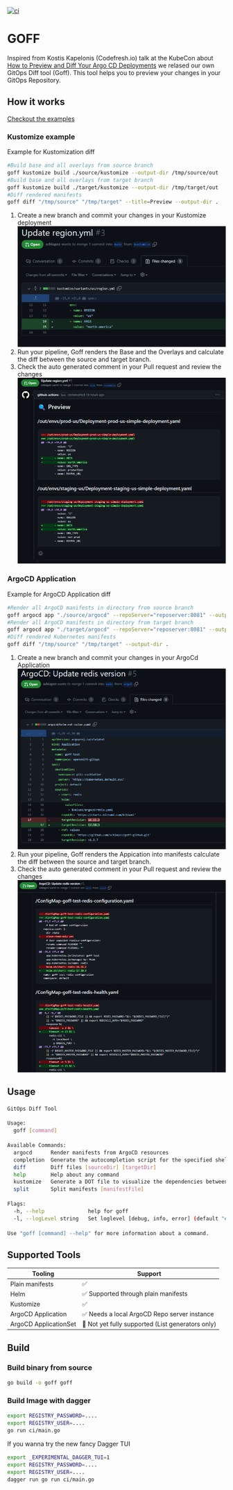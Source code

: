 [![ci](https://github.com/puzzle/goff/actions/workflows/main.yml/badge.svg)](https://github.com/puzzle/goff/actions/workflows/main.yml)

# GOFF

Inspired from Kostis Kapelonis (Codefresh.io) talk at the KubeCon about [How to Preview and Diff Your Argo CD Deployments](https://youtu.be/X392bJX0AEs) we relased our own GitOps Diff tool (Goff). This tool helps you to preview your changes in your GitOps Repository.

## How it works

[Checkout the examples](doc/)

### Kustomize example

Example for Kustomization diff
```bash
#Build base and all overlays from source branch
goff kustomize build ./source/kustomize --output-dir /tmp/source/out
#Build base and all overlays from target branch
goff kustomize build ./target/kustomize --output-dir /tmp/target/out
#Diff rendered manifests
goff diff "/tmp/source" "/tmp/target" --title=Preview --output-dir .
```

1. Create a new branch and commit your changes in your Kustomize deployment
 ![GitHub Diff](doc/img/github-diff.png)
2. Run your pipeline, Goff renders the Base and the Overlays and calculate the diff between the source and target branch.
3. Check the auto generated comment in your Pull request and review the changes
 ![GitHub Diff](doc/img/goff-diff.png)

### ArgoCD Application

Example for ArgoCD Application diff
```bash
#Render all ArgoCD manifests in directory from source branch
goff argocd app "./source/argocd" --repoServer="reposerver:8081" --output-dir=/tmp/source/
#Render all ArgoCD manifests in directory from target branch
goff argocd app "./target/argocd" --repoServer="reposerver:8081" --output-dir=/tmp/target/
#Diff rendered Kubernetes manifests
goff diff "/tmp/source" "/tmp/target" --output-dir .
```

1. Create a new branch and commit your changes in your ArgoCd Application
 ![GitHub Diff](doc/img/github-argo-diff.png)
2. Run your pipeline, Goff renders the Appication into manifests calculate the diff between the source and target branch.
3. Check the auto generated comment in your Pull request and review the changes
 ![GitHub Diff](doc/img/goff-argo-diff.png)

## Usage

```bash
GitOps Diff Tool

Usage:
  goff [command]

Available Commands:
  argocd      Render manifests from ArgoCD resources
  completion  Generate the autocompletion script for the specified shell
  diff        Diff files [sourceDir] [targetDir]
  help        Help about any command
  kustomize   Generate a DOT file to visualize the dependencies between your kustomize components
  split       Split manifests [manifestFile]

Flags:
  -h, --help              help for goff
  -l, --logLevel string   Set loglevel [debug, info, error] (default "error")

Use "goff [command] --help" for more information about a command.
```

## Supported Tools

| Tooling               | Support                                       |
|-----------------------|----------------------------------------------|
| Plain manifests       | ✅                                          |
| Helm                  | ✅ Supported through plain manifests        |
| Kustomize             | ✅                                          |
| ArgoCD Application    | ✅ Needs a local ArgoCD Repo server instance             |
| ArgoCD ApplicationSet |  🚧 Not yet fully supported (List generators only)                |

## Build

### Build binary from source

```bash
go build -o goff goff 
```

### Build Image with dagger

```bash
export REGISTRY_PASSWORD=....
export REGISTRY_USER=....
go run ci/main.go 
```

If you wanna try the new fancy Dagger TUI

```bash
export _EXPERIMENTAL_DAGGER_TUI=1
export REGISTRY_PASSWORD=....
export REGISTRY_USER=....
dagger run go run ci/main.go
```

